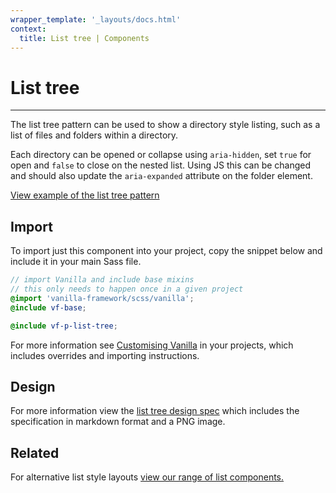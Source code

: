 ```yaml
---
wrapper_template: '_layouts/docs.html'
context:
  title: List tree | Components
---
```


# List tree

<hr>

The list tree pattern can be used to show a directory style listing, such as a list of files and folders within a directory.

Each directory can be opened or collapse using `aria-hidden`, set `true` for open and `false` to close on the nested list. Using JS this can be changed and should also update the `aria-expanded` attribute on the folder element.

<div class="embedded-example"><a href="/docs/examples/patterns/list-tree/" class="js-example">
View example of the list tree pattern
</a></div>

## Import

To import just this component into your project, copy the snippet below and include it in your main Sass file.

```scss
// import Vanilla and include base mixins
// this only needs to happen once in a given project
@import 'vanilla-framework/scss/vanilla';
@include vf-base;

@include vf-p-list-tree;
```

For more information see [Customising Vanilla](/docs/customising-vanilla/) in your projects, which includes overrides and importing instructions.

## Design

For more information view the [list tree design spec](https://github.com/ubuntudesign/vanilla-design/tree/master/List%20tree) which includes the specification in markdown format and a PNG image.

## Related

For alternative list style layouts [view our range of list components.](/docs/patterns/lists)
